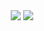 <div align=center>  
<img src="https://64.media.tumblr.com/5647614b4b64985a45ba9f78cfffdb0a/tumblr_o3izb70rav1rp0vkjo1_500.gifv" height="%"/>

<img src="https://readme-typing-svg.demolab.com?font=UnifrakturMaguntia&size=25&duration=1&pause=1000&color=760505&background=B1FFD300&random=false&width=435&lines=I'm+Marina%2C+I+like+spooky+and+scary+things."/>


</div>






